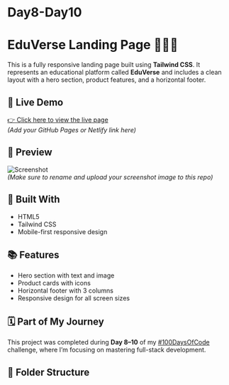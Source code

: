 # Day8-Day10
# EduVerse Landing Page 🧑‍🎓✨

This is a fully responsive landing page built using **Tailwind CSS**. It represents an educational platform called **EduVerse** and includes a clean layout with a hero section, product features, and a horizontal footer.

## 🚀 Live Demo

[👉 Click here to view the live page](#)  
*(Add your GitHub Pages or Netlify link here)*

## 📸 Preview

![Screenshot](./Screenshot.png)  
*(Make sure to rename and upload your screenshot image to this repo)*

## 🔨 Built With

- HTML5
- Tailwind CSS
- Mobile-first responsive design

## 📚 Features

- Hero section with text and image
- Product cards with icons
- Horizontal footer with 3 columns
- Responsive design for all screen sizes

## 🗓️ Part of My Journey

This project was completed during **Day 8–10** of my [#100DaysOfCode](https://www.100daysofcode.com/) challenge, where I’m focusing on mastering full-stack development.

## 📁 Folder Structure

